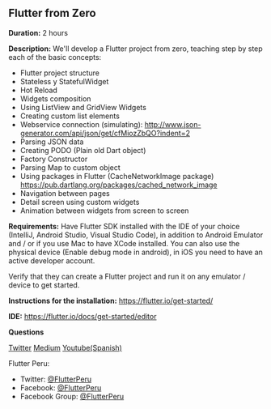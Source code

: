 ## Flutter from Zero

**Duration:** 2 hours

**Description:** We'll develop a Flutter project from zero, teaching step by step each of the basic concepts:

-   Flutter project structure
-   Stateless y StatefulWidget
-   Hot Reload
-   Widgets composition
-   Using ListView and GridView Widgets
-   Creating custom list elements
-   Webservice connection (simulating): http://www.json-generator.com/api/json/get/cfMiozZbQO?indent=2
-   Parsing JSON data
-   Creating PODO (Plain old Dart object)
-   Factory Constructor
-   Parsing Map to custom object 
-   Using packages in Flutter (CacheNetworkImage package) https://pub.dartlang.org/packages/cached_network_image
-   Navigation between pages
-   Detail screen using custom widgets
-   Animation between widgets from screen to screen



**Requirements:**
Have Flutter SDK installed with the IDE of your choice (IntelliJ, Android Studio, Visual Studio Code), in addition to Android Emulator and / or if you use Mac to have XCode installed.
You can also use the physical device (Enable debug mode in android), in iOS you need to have an active developer account.

Verify that they can create a Flutter project and run it on any emulator / device to get started.

**Instructions for the installation:**
https://flutter.io/get-started/

**IDE:**
https://flutter.io/docs/get-started/editor

**Questions**

[Twitter](https://twitter.com/diegoveloper)
[Medium](https://medium.com/@diegoveloper/](https://medium.com/@diegoveloper/))
[Youtube(Spanish)](https://www.youtube.com/c/TheDartSide)

Flutter Peru: 
   - Twitter: [@FlutterPeru](https://twitter.com/FlutterPeru)
   - Facebook:  [@FlutterPeru](https://facebook.com/FlutterPeru)
   - Facebook Group:  [@FlutterPeru](https://www.facebook.com/groups/flutterperu/)
